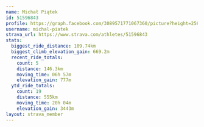 ```yaml
---
name: Michał Piątek
id: 51596843
profile: https://graph.facebook.com/3089571771067360/picture?height=256&width=256
username: michal-piatek
strava_url: https://www.strava.com/athletes/51596843
stats:
  biggest_ride_distance: 109.74km
  biggest_climb_elevation_gain: 669.2m
  recent_ride_totals:
    count: 5
    distance: 146.3km
    moving_time: 06h 57m
    elevation_gain: 777m
  ytd_ride_totals:
    count: 19
    distance: 555km
    moving_time: 20h 04m
    elevation_gain: 3443m
layout: strava_member
--- 
```

